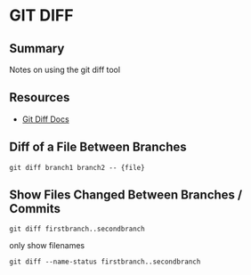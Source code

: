 # GIT DIFF

## Summary

Notes on using the git diff tool

## Resources

- [Git Diff Docs](https://git-scm.com/docs/git-diff)

## Diff of a File Between Branches

```console
git diff branch1 branch2 -- {file}
```

## Show Files Changed Between Branches / Commits

```console
git diff firstbranch..secondbranch
```

only show filenames

```console
git diff --name-status firstbranch..secondbranch
```
